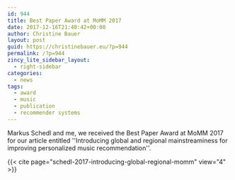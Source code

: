 ```yaml
---
id: 944
title: Best Paper Award at MoMM 2017
date: 2017-12-16T21:40:42+00:00
author: Christine Bauer
layout: post
guid: https://christinebauer.eu/?p=944
permalink: /?p=944
zincy_lite_sidebar_layout:
  - right-sidebar
categories:
  - news
tags:
  - award
  - music
  - publication
  - recommender systems
---
```

Markus Schedl and me, we received the Best Paper Award at MoMM 2017 for our article entitled ''Introducing global and regional mainstreaminess for improving personalized music recommendation''.

{{< cite page="schedl-2017-introducing-global-regional-momm" view="4" >}}
